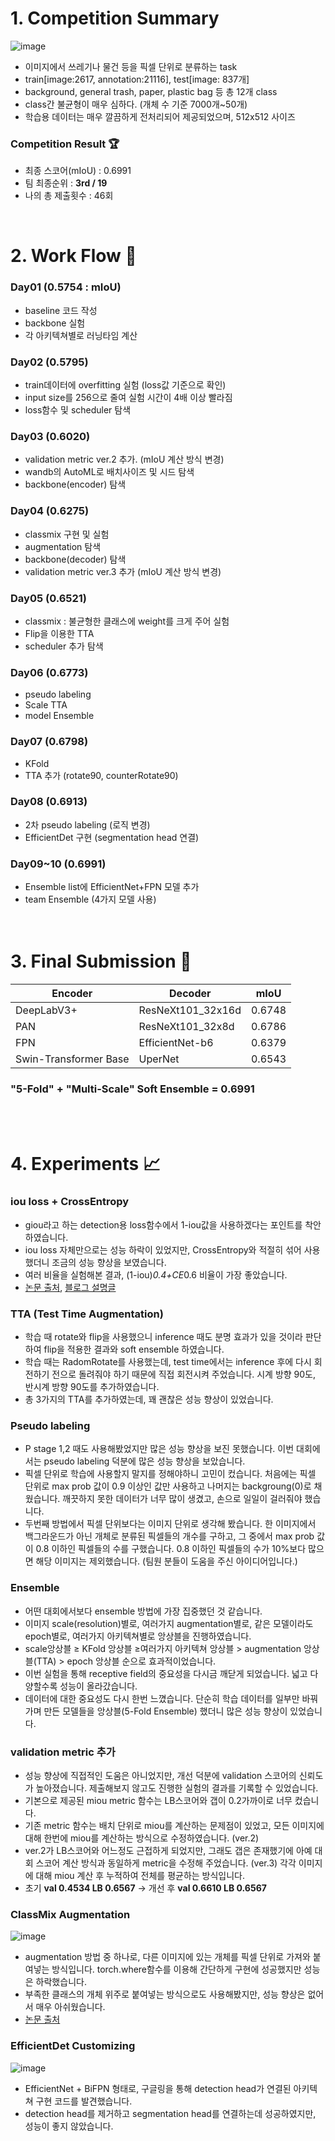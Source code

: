 # 1. Competition Summary
![image](https://user-images.githubusercontent.com/75927764/125186300-8e7b8a00-e264-11eb-8939-76a5ed29a7be.png)
- 이미지에서 쓰레기나 물건 등을 픽셀 단위로 분류하는 task
- train[image:2617, annotation:21116],   test[image: 837개]
- background, general trash, paper, plastic bag 등 총 12개 class
- class간 불균형이 매우 심하다. (개체 수 기준 7000개~50개)
- 학습용 데이터는 매우 깔끔하게 전처리되어 제공되었으며, 512x512 사이즈

### Competition Result :trophy:
- 최종 스코어(mIoU) : 0.6991
- 팀 최종순위 : **3rd / 19**
- 나의 총 제출횟수 : 46회

</br>

# 2. Work Flow :runner:
### Day01                           (0.5754 : mIoU)

- baseline 코드 작성
- backbone 실험
- 각 아키텍쳐별로 러닝타임 계산

### Day02                           (0.5795)

- train데이터에 overfitting 실험 (loss값 기준으로 확인)
- input size를 256으로 줄여 실험 시간이 4배 이상 빨라짐
- loss함수 및 scheduler 탐색

### Day03                           (0.6020)

- validation metric ver.2 추가. (mIoU 계산 방식 변경)
- wandb의 AutoML로 배치사이즈 및 시드 탐색
- backbone(encoder) 탐색

### Day04                           (0.6275)

- classmix 구현 및 실험
- augmentation 탐색
- backbone(decoder) 탐색
- validation metric ver.3 추가 (mIoU 계산 방식 변경)

### Day05                                    (0.6521)

- classmix : 불균형한 클래스에 weight를 크게 주어 실험
- Flip을 이용한 TTA
- scheduler 추가 탐색

### Day06                                    (0.6773)

- pseudo labeling
- Scale TTA
- model Ensemble

### Day07                                    (0.6798)

- KFold
- TTA 추가 (rotate90, counterRotate90)

### Day08                                    (0.6913)

- 2차 pseudo labeling (로직 변경)
- EfficientDet 구현 (segmentation head 연결)

### Day09~10                              (0.6991)

- Ensemble list에 EfficientNet+FPN 모델 추가
- team Ensemble (4가지 모델 사용)
</br></br></br>

# 3. Final Submission :triangular_flag_on_post:
|Encoder|Decoder|mIoU|
|--|--|--|
|DeepLabV3+| ResNeXt101_32x16d| 0.6748|
|PAN| ResNeXt101_32x8d 			 |0.6786|
|FPN| EfficientNet-b6 				 |0.6379|
|Swin-Transformer Base|UperNet		 	 |0.6543|

### **"5-Fold" + "Multi-Scale" Soft Ensemble = 0.6991**
</br></br>

# 4. Experiments :chart_with_upwards_trend:
### iou loss + CrossEntropy

- giou라고 하는 detection용 loss함수에서 1-iou값을 사용하겠다는 포인트를 착안하였습니다.
- iou loss 자체만으로는 성능 하락이 있었지만, CrossEntropy와 적절히 섞어 사용했더니 조금의 성능 향상을 보였습니다.
- 여러 비율을 실험해본 결과, (1-iou)*0.4+CE*0.6 비율이 가장 좋았습니다.
- [논문 출처](https://arxiv.org/pdf/1902.09630.pdf), [블로그 설명글](https://gaussian37.github.io/vision-detection-giou/)

### TTA (Test Time Augmentation)

- 학습 때 rotate와 flip을 사용했으니 inference 때도 분명 효과가 있을 것이라 판단하여 flip을 적용한 결과와 soft ensemble 하였습니다.
- 학습 때는 RadomRotate를 사용했는데, test time에서는 inference 후에 다시 회전하기 전으로 돌려줘야 하기 때문에 직접 회전시켜 주었습니다. 시계 방향 90도, 반시계 방향 90도를 추가하였습니다.
- 총 3가지의 TTA를 추가하였는데, 꽤 괜찮은 성능 향상이 있었습니다.

### Pseudo labeling

- P stage 1,2 때도 사용해봤었지만 많은 성능 향상을 보진 못했습니다. 이번 대회에서는 pseudo labeling 덕분에 많은 성능 향상을 보았습니다.
- 픽셀 단위로 학습에 사용할지 말지를 정해야하니 고민이 컸습니다. 처음에는 픽셀 단위로 max prob 값이 0.9 이상인 값만 사용하고 나머지는 backgroung(0)로 채웠습니다. 깨끗하지 못한 데이터가 너무 많이 생겼고, 손으로 일일이 걸러줘야 했습니다.
- 두번째 방법에서 픽셀 단위보다는 이미지 단위로 생각해 봤습니다. 한 이미지에서 백그라운드가 아닌 개체로 분류된 픽셀들의 개수를 구하고, 그 중에서 max prob 값이 0.8 이하인 픽셀들의 수를 구했습니다. 0.8 이하인 픽셀들의 수가 10%보다 많으면 해당 이미지는 제외했습니다.
(팀원 분들이 도움을 주신 아이디어입니다.)

### Ensemble

- 어떤 대회에서보다 ensemble 방법에 가장 집중했던 것 같습니다.
- 이미지 scale(resolution)별로, 여러가지 augmentation별로, 같은 모델이라도 epoch별로, 여러가지 아키텍쳐별로 앙상블을 진행하였습니다.
- scale앙상블 ≥ KFold 앙상블 ≥여러가지 아키텍쳐 앙상블 > augmentation 앙상블(TTA) > epoch 앙상블 순으로 효과적이었습니다.
- 이번 실험을 통해 receptive field의 중요성을 다시금 깨닫게 되었습니다. 넓고 다양할수록 성능이 올라갔습니다.
- 데이터에 대한 중요성도 다시 한번 느꼈습니다. 단순히 학습 데이터를 일부만 바꿔가며 만든 모델들을 앙상블(5-Fold Ensemble) 했더니 많은 성능 향상이 있었습니다.

### validation metric 추가

- 성능 향상에 직접적인 도움은 아니었지만, 개선 덕분에 validation 스코어의 신뢰도가 높아졌습니다. 제출해보지 않고도 진행한 실험의 결과를 기록할 수 있었습니다.
- 기본으로 제공된 miou metric 함수는 LB스코어와 갭이 0.2가까이로 너무 컸습니다.
- 기존 metric 함수는 배치 단위로 miou를 계산하는 문제점이 있었고, 모든 이미지에 대해 한번에 miou를 계산하는 방식으로 수정하였습니다. (ver.2)
- ver.2가 LB스코어와 어느정도 근접하게 되었지만, 그래도 갭은 존재했기에 아예 대회 스코어 계산 방식과 동일하게 metric을 수정해 주었습니다. (ver.3)
각각 이미지에 대해 miou 계산 후 누적하여 전체를 평균하는 방식입니다.
- 초기 **val 0.4534  LB 0.6567** -> 개선 후 **val 0.6610 LB 0.6567**

### ClassMix Augmentation

![image](https://user-images.githubusercontent.com/75927764/125187384-59723600-e26a-11eb-9dea-055a131de28a.png)

- augmentation 방법 중 하나로, 다른 이미지에 있는 개체를 픽셀 단위로 가져와 붙여넣는 방식입니다. torch.where함수를 이용해 간단하게 구현에 성공했지만 성능은 하락했습니다.
- 부족한 클래스의 개체 위주로 붙여넣는 방식으로도 사용해봤지만, 성능 향상은 없어서 매우 아쉬웠습니다.
- [논문 출처](https://arxiv.org/pdf/2007.07936.pdf)

### EfficientDet Customizing

![image](https://user-images.githubusercontent.com/75927764/125187377-5119fb00-e26a-11eb-8066-04579138fb6a.png)

- EfficientNet + BiFPN 형태로, 구글링을 통해 detection head가 연결된 아키텍쳐 구현 코드를 발견했습니다.
- detection head를 제거하고 segmentation head를 연결하는데 성공하였지만, 성능이 좋지 않았습니다.

